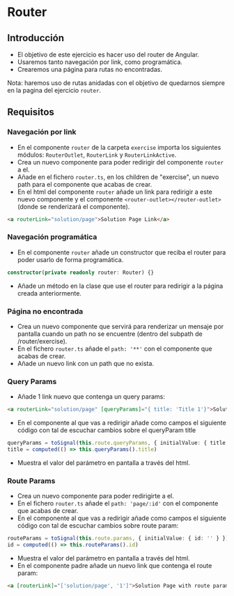 # Router

## Introducción

- El objetivo de este ejercicio es hacer uso del router de Angular.
- Usaremos tanto navegación por link, como programática.
- Crearemos una página para rutas no encontradas.

Nota: haremos uso de rutas anidadas con el objetivo de quedarnos siempre en la pagina del ejercicio `router`.

## Requisitos

### Navegación por link

- En el componente `router` de la carpeta `exercise` importa los siguientes módulos: `RouterOutlet`, `RouterLink` y `RouterLinkActive`.
- Crea un nuevo componente para poder redirigir del componente `router` a el.
- Añade en el fichero `router.ts`, en los children de "exercise", un nuevo path para el componente que acabas de crear.
- En el html del componente `router` añade un link para redirigir a este nuevo componente y el componente `<router-outlet></router-outlet>` (donde se renderizará el componente).

```html
<a routerLink="solution/page">Solution Page Link</a>
```

### Navegación programática

- En el componente `router` añade un constructor que reciba el router para poder usarlo de forma programática.

```typescript
constructor(private readonly router: Router) {}
```

- Añade un método en la clase que use el router para redirigir a la página creada anteriormente.

### Página no encontrada

- Crea un nuevo componente que servirá para renderizar un mensaje por pantalla cuando un path no se encuentre (dentro del subpath de /router/exercise).
- En el fichero `router.ts` añade el `path: '**'` con el componente que acabas de crear.
- Añade un nuevo link con un path que no exista.

### Query Params

- Añade 1 link nuevo que contenga un query params:

```html
<a routerLink="solution/page" [queryParams]="{ title: 'Title 1'}">Solution Page with query param: title 1</a>
```

- En el componente al que vas a redirigir añade como campos el siguiente código con tal de escuchar cambios sobre el queryParam title

```typescript
queryParams = toSignal(this.route.queryParams, { initialValue: { title: '' } })
title = computed(() => this.queryParams().title)
```

- Muestra el valor del parámetro en pantalla a través del html.

### Route Params

- Crea un nuevo componente para poder redirigirte a el.
- En el fichero `router.ts` añade el `path: 'page/:id'` con el componente que acabas de crear.
- En el componente al que vas a redirigir añade como campos el siguiente código con tal de escuchar cambios sobre route param:

```typescript
routeParams = toSignal(this.route.params, { initialValue: { id: '' } })
id = computed(() => this.routeParams().id)
```

- Muestra el valor del parámetro en pantalla a través del html.
- En el componente padre añade un nuevo link que contenga el route param:

```html
<a [routerLink]="['solution/page', '1']">Solution Page with route param id: 1</a>
```
